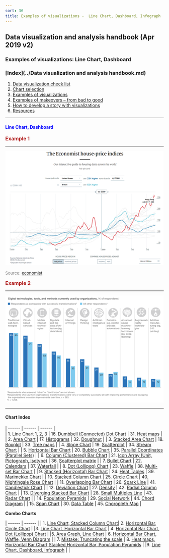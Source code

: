 ```yaml
---
sort: 36
title: Examples of visualizations -  Line Chart, Dashboard, Infograph
---
```


## Data visualization and analysis handbook (Apr 2019 v2)
###  Examples of visualizations: Line Chart, Dashboard

### [Index](../Data visualization and analysis handbook.md)

1. [Data visualization check list](1_checklist.md)
1. [Chart selection](2_chartselection.md)
1. [Examples of visualizations](3_chartindex.md)
1. [Examples of makeovers – from bad to good](4_makeover.md)
1. [How to develop a story with visualizations](5_story.md)
1. [Resources](6_resources.md)


***


#### <span style="color:blue; ">Line Chart, Dashboard</span>


<span style="color:FireBrick; font-size:12pt; font-weight : bold;">Example 1</Span>

***


![png](img/Picture37.png)

<span style="color:gray; font-size:10pt;">Source: [economist](https://www.economist.com/graphic-detail/2018/02/09/the-economist-house-price-indices)</span>



<span style="color:FireBrick; font-size:12pt; font-weight : bold;">Example 2</Span>

***


![png](img/Picture38.png)

***

####  Chart Index
 

 
| ------ | ------ | ------ |  
| 1. Line Chart [1](3_s1.md), [2](3_s1_2.md), [3](3_s1_3.md) | 16. [Dumbbell (Connected) Dot Chart](3_s16.md) | 31. [Heat maps](3_s31.md) | 
| 2. [Area Chart](3_s2.md) | 17. [Histograms](3_s17.md) | 32. [Doughnut](3_s32.md) | 
| 3. [Stacked Area Chart](3_s3.md) | 18. [Boxplot](3_s18.md) | 33. [Tree maps](3_s33.md) | 
| 4. [Slope Chart](3_s4.md) | 19. [Scatterplot](3_s19.md) | 34. [Stream Chart](3_s34.md) | 
| 5. [Horizontal Bar Chart](3_s5.md) | 20. [Bubble Chart](3_s20.md) | 35. [Parallel Coordinates (Parallel Sets)](3_s35.md) | 
| 6. [Column (Clustered) Bar Chart](3_s6.md) | 21. [Icon Array (Unit, Pictograph, Isotype)](3_s21.md) | 36. [Scatterplot matrix](3_s36.md) | 
| 7. [Bullet Chart](3_s7.md) | 22. [Calendars](3_s22.md) | 37. [Waterfall](3_s37.md) | 
| 8. [Dot (Lollipop) Chart](3_s8.md) | 23. [Waffle](3_s23.md) | 38. [Multi-set Bar Chart](3_s38.md) | 
| 9. [Stacked (Horizontal) Bar Chart](3_s9.md) | 24. [Heat Tables](3_s24.md) | 39. [Marimekko Chart](3_s39.md) | 
| 10. [Stacked Column Chart](3_s10.md) | 25. [Circle Chart](3_s25.md) | 40. [Nightingale Rose Chart](3_s40.md) | 
| 11. [Overlapping Bar Chart](3_s11.md) | 26. [Spark Line](3_s26.md) | 41. [Candlestick Chart](3_s41.md) | 
| 12. [Deviation Chart](3_s12.md) | 27. [Density](3_s27.md) | 42. [Radial Column Chart](3_s42.md)  | 
| 13. [Diverging Stacked Bar Chart](3_s13.md) | 28. [Small Multiples Line](3_s28.md) | 43. [Radar Chart](3_s43.md) | 
| 14. [Population Pyramids](3_s14.md) | 29. [Social Network](3_s29.md)  | 44. [Chord Diagram](3_s44.md) | 
| 15. [Span Chart](3_s15.md) | 30. [Data Table](3_s30.md) | 45. [Choropleth Map](3_s45.md) | 


**Combo Charts**

| ------ | ------ | 
| 1. [Line Chart, Stacked Column Chart](3_ss01.md)| 2. [Horizontal Bar, Circle Chart](3_ss02.md) | 
|3. [Line Chart, Horizontal Bar Chart](3_ss03.md) | 4. [Horizontal Bar Chart, Dot (Lollipop) Chart](3_ss04.md) | 
|5. [Area Graph, Line Chart](3_ss05.md) | 6. [Horizontal Bar Chart, Waffle, Venn Diagram](3_ss06.md) | 
| 7. [Mistake: Truncating the scale](3_ss07.md) | 8. [Heat maps, Horizontal Bar Chart,Stacked Horizontal Bar, Population Pyramids](3_ss08.md) | 
|9. [Line Chart, Dashboard, Infograph](3_ss09.md) | |